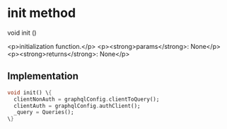 


# init method








void init
()





\<p\>initialization function.\</p\>
\<p\>\<strong\>params\</strong\>:
  None\</p\>
\<p\>\<strong\>returns\</strong\>:
  None\</p\>



## Implementation

```dart
void init() \{
  clientNonAuth = graphqlConfig.clientToQuery();
  clientAuth = graphqlConfig.authClient();
  _query = Queries();
\}
```







